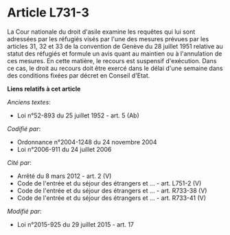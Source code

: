 # Article L731-3

La Cour nationale du droit d'asile examine les requêtes qui lui sont adressées par les réfugiés visés par l'une des mesures
prévues par les articles 31, 32 et 33 de la convention de Genève du 28 juillet 1951 relative au statut des réfugiés et
formule un avis quant au maintien ou à l'annulation de ces mesures. En cette matière, le recours est suspensif d'exécution.
Dans ce cas, le droit au recours doit être exercé dans le délai d'une semaine dans des conditions fixées par décret en
Conseil d'Etat.

**Liens relatifs à cet article**

_Anciens textes_:

  - Loi n°52-893 du 25 juillet 1952 - art. 5 (Ab)

_Codifié par_:

  - Ordonnance n°2004-1248 du 24 novembre 2004
  - Loi n°2006-911 du 24 juillet 2006

_Cité par_:

  - Arrêté du 8 mars 2012 - art. 2 (V)
  - Code de l'entrée et du séjour des étrangers et ... - art. L751-2 (V)
  - Code de l'entrée et du séjour des étrangers et ... - art. R733-38 (V)
  - Code de l'entrée et du séjour des étrangers et ... - art. R733-41 (V)

_Modifié par_:

  - Loi n°2015-925 du 29 juillet 2015 - art. 17
